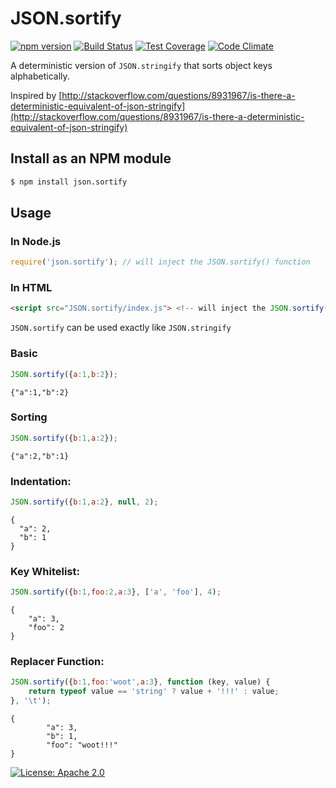 JSON.sortify
=====
[![npm version](https://img.shields.io/npm/v/json.sortify.svg)](https://www.npmjs.com/package/json.sortify)
[![Build Status](https://img.shields.io/travis/ThomasR/JSON.sortify.svg)](https://travis-ci.org/ThomasR/JSON.sortify)
[![Test Coverage](https://img.shields.io/codeclimate/coverage/github/ThomasR/JSON.sortify.svg)](https://codeclimate.com/github/ThomasR/JSON.sortify/coverage)
[![Code Climate](https://img.shields.io/codeclimate/github/ThomasR/JSON.sortify.svg)](https://codeclimate.com/github/ThomasR/JSON.sortify/code)

A deterministic version of `JSON.stringify` that sorts object keys alphabetically.

Inspired by [http://stackoverflow.com/questions/8931967/is-there-a-deterministic-equivalent-of-json-stringify](http://stackoverflow.com/questions/8931967/is-there-a-deterministic-equivalent-of-json-stringify)


## Install as an NPM module

```bash
$ npm install json.sortify
```

## Usage

### In Node.js

```JavaScript
require('json.sortify'); // will inject the JSON.sortify() function
```

### In HTML

```html
<script src="JSON.sortify/index.js"> <!-- will inject the JSON.sortify() function -->
```

`JSON.sortify` can be used exactly like `JSON.stringify`


### Basic

```JavaScript
JSON.sortify({a:1,b:2});
```
```Text
{"a":1,"b":2}
```


### Sorting

```JavaScript
JSON.sortify({b:1,a:2});
```
```Text
{"a":2,"b":1}
```


### Indentation:

```JavaScript
JSON.sortify({b:1,a:2}, null, 2);
```
```Text
{
  "a": 2,
  "b": 1
}
```


### Key Whitelist:

```JavaScript
JSON.sortify({b:1,foo:2,a:3}, ['a', 'foo'], 4);
```
```Text
{
    "a": 3,
    "foo": 2
}
```


### Replacer Function:

```JavaScript
JSON.sortify({b:1,foo:'woot',a:3}, function (key, value) {
    return typeof value == 'string' ? value + '!!!' : value;
}, '\t');
```
```Text
{
        "a": 3,
        "b": 1,
        "foo": "woot!!!"
}
```


[![License: Apache 2.0](https://img.shields.io/github/license/ThomasR/JSON.sortify.svg)](LICENSE)
